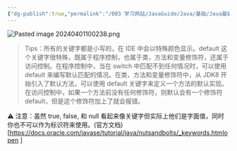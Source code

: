 ```yaml
---
{"dg-publish":true,"permalink":"/003 学习网站/JavaGuide/Java/基础/Java基础常见面试题总结（上）/基本语法/3. Java语言关键字有哪些？/","created":"2024-04-01T10:01:41.392+08:00","updated":"2024-06-01T10:46:53.123+08:00"}
---
```


![Pasted image 20240401100238.png](/img/user/$/$Sys999%20Attachment/Pasted%20image%2020240401100238.png)

> Tips：所有的关键字都是小写的，在 IDE 中会以特殊颜色显示。default 这个关键字很特殊，既属于程序控制，也属于类，方法和变量修饰符，还属于访问控制。在程序控制中，当在 switch 中匹配不到任何情况时，可以使用 default 来编写默认匹配的情况。在类，方法和变量修饰符中，从 JDK8 开始引入了默认方法，可以使用 default 关键字来定义一个方法的默认实现。在访问控制中，如果一个方法前没有任何修饰符，则默认会有一个修饰符 default，但是这个修饰符加上了就会报错。

⚠️ 注意：虽然 true, false, 和 null 看起来像关键字但实际上他们是字面值，同时你也不可以作为标识符来使用。(官方文档)[https://docs.oracle.com/javase/tutorial/java/nutsandbolts/_keywords.htmlopen ]
